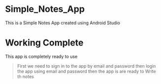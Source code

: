 # Simple_Notes_App

This is a Simple Notes App created using Android Studio

# Working Complete

This app is completely ready to use 

> First we need to sign in to the app by email and password
> then login the app using email and password
> then the app is  are ready to Write th notes 
